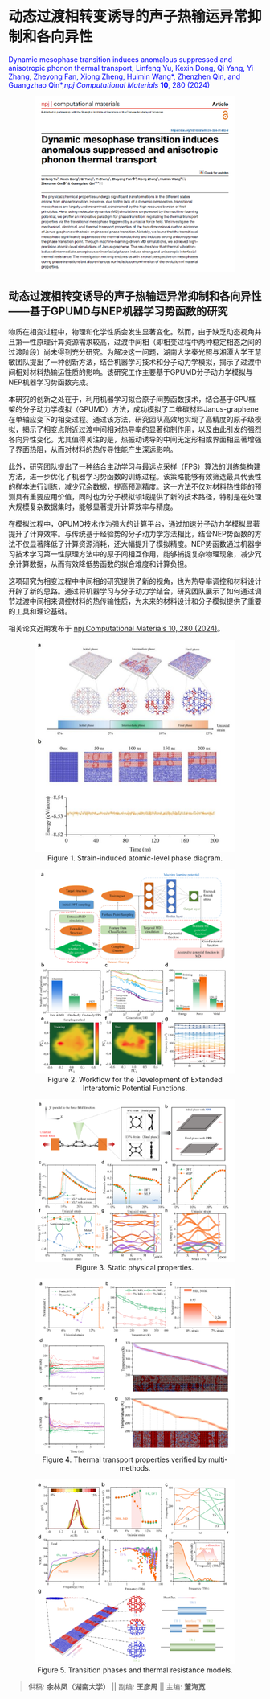 
# 动态过渡相转变诱导的声子热输运异常抑制和各向异性 

<span style="color:blue">Dynamic mesophase transition induces anomalous suppressed and anisotropic phonon thermal transport, Linfeng Yu, Kexin Dong, Qi Yang, Yi Zhang, Zheyong Fan, Xiong Zheng, Huimin Wang\*, Zhenzhen Qin, and Guangzhao Qin\*,<i>npj Computational Materials</i> <b>10</b>, 280 (2024)</span>

<figure>
    <div style="text-align: center;">
    <img src="https://github.com/Yanzhou-Wang/wechat-publicAccount-pict/blob/main/241225-1_HuNan-YuLF_npjcm/Aspose.Words.26df3f8e-00c3-47bf-948c-8a0d884cf75c.001.png?raw=true" width="400">
    </div>
</figure>

## 动态过渡相转变诱导的声子热输运异常抑制和各向异性——基于GPUMD与NEP机器学习势函数的研究

物质在相变过程中，物理和化学性质会发生显著变化。然而，由于缺乏动态视角并且第一性原理计算资源需求较高，过渡中间相（即相变过程中两种稳定相态之间的过渡阶段）尚未得到充分研究。为解决这一问题，湖南大学秦光照与湘潭大学王慧敏团队提出了一种创新方法，结合机器学习技术和分子动力学模拟，揭示了过渡中间相对材料热输运性质的影响。该研究工作主要基于GPUMD分子动力学模拟与NEP机器学习势函数完成。

本研究的创新之处在于，利用机器学习拟合原子间势函数技术，结合基于GPU框架的分子动力学模拟（GPUMD）方法，成功模拟了二维碳材料Janus-graphene在单轴应变下的相变过程。通过该方法，研究团队高效地实现了高精度的原子级模拟，揭示了相变点附近过渡中间相对热导率的显著抑制作用，以及由此引发的强烈各向异性变化。尤其值得关注的是，热振动诱导的中间无定形相或界面相显著增强了界面热阻，从而对材料的热传导性能产生深远影响。

此外，研究团队提出了一种结合主动学习与最远点采样（FPS）算法的训练集构建方法，进一步优化了机器学习势函数的训练过程。该策略能够有效筛选最具代表性的样本进行训练，减少冗余数据，提高预测精度。这一方法不仅对材料热性能的预测具有重要应用价值，同时也为分子模拟领域提供了新的技术路径，特别是在处理大规模复杂数据集时，能够显著提升计算效率与精度。

在模拟过程中，GPUMD技术作为强大的计算平台，通过加速分子动力学模拟显著提升了计算效率。与传统基于经验势的分子动力学方法相比，结合NEP势函数的方法不仅显著降低了计算资源消耗，还大幅提升了模拟精度。NEP势函数通过机器学习技术学习第一性原理方法中的原子间相互作用，能够捕捉复杂物理现象，减少冗余计算数据，从而有效降低势函数的拟合难度和计算负担。

这项研究为相变过程中中间相的研究提供了新的视角，也为热导率调控和材料设计开辟了新的思路。通过将机器学习与分子动力学结合，研究团队展示了如何通过调节过渡中间相来调控材料的热传输性质，为未来的材料设计和分子模拟提供了重要的工具和理论基础。

相关论文近期发布于 [npj Computational Materials 10, 280 (2024)](https://www.nature.com/articles/s41524-024-01442-z "Yu et al.")。

<figure>
    <div style="text-align: center;">
    <img src="https://github.com/Yanzhou-Wang/wechat-publicAccount-pict/blob/main/241225-1_HuNan-YuLF_npjcm/Aspose.Words.26df3f8e-00c3-47bf-948c-8a0d884cf75c.002.jpeg?raw=true" width="400">
    <figcaption>Figure 1. Strain-induced atomic-level phase diagram.</figcaption>
    </div>
</figure>

<figure>
    <div style="text-align: center;">
    <img src="https://github.com/Yanzhou-Wang/wechat-publicAccount-pict/blob/main/241225-1_HuNan-YuLF_npjcm/Aspose.Words.26df3f8e-00c3-47bf-948c-8a0d884cf75c.003.png?raw=true" width="400">
    <figcaption>Figure 2. Workflow for the Development of Extended Interatomic Potential Functions.</figcaption>
    </div>
</figure>

<figure>
    <div style="text-align: center;">
    <img src="https://github.com/Yanzhou-Wang/wechat-publicAccount-pict/blob/main/241225-1_HuNan-YuLF_npjcm/Aspose.Words.26df3f8e-00c3-47bf-948c-8a0d884cf75c.004.png?raw=true" width="400">
    <figcaption>Figure 3. Static physical properties.</figcaption>
    </div>
</figure>

<figure>
    <div style="text-align: center;">
    <img src="https://github.com/Yanzhou-Wang/wechat-publicAccount-pict/blob/main/241225-1_HuNan-YuLF_npjcm/Aspose.Words.26df3f8e-00c3-47bf-948c-8a0d884cf75c.005.png?raw=true" width="400">
    <figcaption>Figure 4. Thermal transport properties verified by multi-methods.</figcaption>
    </div>
</figure>

<figure>
    <div style="text-align: center;">
    <img src="https://github.com/Yanzhou-Wang/wechat-publicAccount-pict/blob/main/241225-1_HuNan-YuLF_npjcm/Aspose.Words.26df3f8e-00c3-47bf-948c-8a0d884cf75c.006.png?raw=true" width="400">
    <figcaption>Figure 5. Transition phases and thermal resistance models.</figcaption>
    </div>
</figure>

> 供稿: **余林凤（湖南大学）** || 副编: **王彦周** || 主编: **董海宽**

